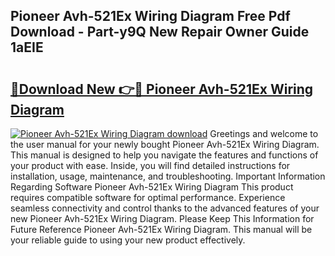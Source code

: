 ## Pioneer Avh-521Ex Wiring Diagram Free Pdf Download - Part-y9Q New Repair Owner Guide 1aEIE

# <h2><a href="http://dfq2s3v.blite.top/?on=Pioneer+Avh-521Ex+Wiring+Diagram">🔗Download New 👉🔴 Pioneer Avh-521Ex Wiring Diagram</a></h2>

[![Pioneer Avh-521Ex Wiring Diagram download](https://i.imgur.com/lujVjoI.png)](http://dfq2s3v.blite.top/?on=Pioneer+Avh-521Ex+Wiring+Diagram)
Greetings and welcome to the user manual for your newly bought Pioneer Avh-521Ex Wiring Diagram. This manual is designed to help you navigate the features and functions of your product with ease. Inside, you will find detailed instructions for installation, usage, maintenance, and troubleshooting. Important Information Regarding Software Pioneer Avh-521Ex Wiring Diagram This product requires compatible software for optimal performance. Experience seamless connectivity and control thanks to the advanced features of your new Pioneer Avh-521Ex Wiring Diagram. Please Keep This Information for Future Reference Pioneer Avh-521Ex Wiring Diagram. This manual will be your reliable guide to using your new product effectively.
